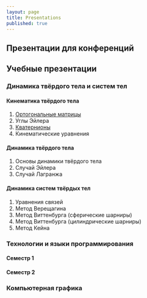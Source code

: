 ```yaml
---
layout: page
title: Presentations
published: true
---
```


## Презентации для конференций


## Учебные презентации

### Динамика твёрдого тела и систем тел

#### Кинематика твёрдого тела

1. [Ортогональные матрицы](https://github.com/Kidinnu/mbs/blob/master/presentations/%D0%9F%D1%80%D0%B5%D0%B7%D0%B5%D0%BD%D1%82%D0%B0%D1%86%D0%B8%D1%8F_%D0%9E%D1%80%D1%82%D0%BE%D0%B3%D0%BE%D0%BD%D0%B0%D0%BB%D1%8C%D0%BD%D1%8B%D0%B5_%D0%BC%D0%B0%D1%82%D1%80%D0%B8%D1%86%D1%8B_v3.pdf)
2. Углы Эйлера
3. [Кватернионы](https://github.com/Kidinnu/mbs/blob/master/presentations/%D0%9F%D1%80%D0%B5%D0%B7%D0%B5%D0%BD%D1%82%D0%B0%D1%86%D0%B8%D1%8F_%D0%9A%D0%B2%D0%B0%D1%82%D0%B5%D1%80%D0%BD%D0%B8%D0%BE%D0%BD%D1%8B.pdf)
4. Кинематические уравнения

#### Динамика твёрдого тела

1. Основы динамики твёрдого тела
2. Случай Эйлера
3. Случай Лагранжа

#### Динамика систем твёрдых тел

1. Уравнения связей
2. Метод Верещагина
3. Метод Виттенбурга (сферические шарниры)
4. Метод Виттенбурга (цилиндрические шарниры)
5. Метод Кейна

### Технологии и языки программирования

#### Семестр 1

#### Семестр 2



### Компьютерная графика
